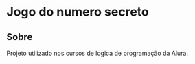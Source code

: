 <h1>Jogo do numero secreto</h1> 

<h2> Sobre</h2>
<p>Projeto utilizado nos cursos de logica de programação da Alura.</p>
